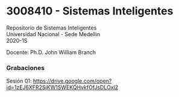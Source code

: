 # 3008410 - Sistemas Inteligentes

Repositorio de Sistemas Inteligentes  
Universidad Nacional - Sede Medellin  
2020-1S

Docente: Ph.D. John William Branch  

### Grabaciones  
Sesión 01: https://drive.google.com/open?id=1zEJ6XFR2SjKW1SWEKQHvkfOfJsDLOxl2